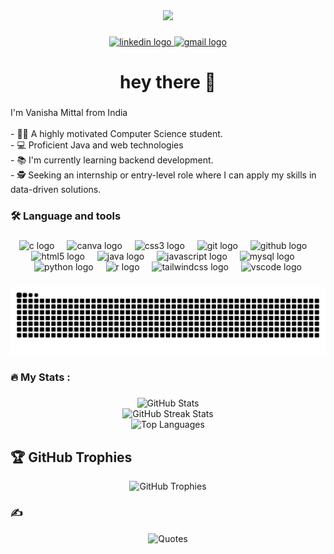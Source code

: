 <!-- # 💫 About Me:
👩‍💻 A highly motivated Computer Science student.<br>💻 Proficient Java and web technologies.<br>🌱 Currently learning backend development.<br>🕵️ Seeking an internship or entry-level role where I can apply my skills in data-driven solutions.<br> 


## 🌐 Socials:
[![LinkedIn](https://img.shields.io/badge/LinkedIn-%230077B5.svg?logo=linkedin&logoColor=white)](https://linkedin.com/in/vanisha-mittal-2133b5302) [![email](https://img.shields.io/badge/Email-D14836?logo=gmail&logoColor=white)](mailto:vanishamittal1409@gmail.com) 

# 💻 Tech Stack:
![CSS3](https://img.shields.io/badge/css3-%231572B6.svg?style=for-the-badge&logo=css3&logoColor=white) ![JavaScript](https://img.shields.io/badge/javascript-%23323330.svg?style=for-the-badge&logo=javascript&logoColor=%23F7DF1E) ![HTML5](https://img.shields.io/badge/html5-%23E34F26.svg?style=for-the-badge&logo=html5&logoColor=white) ![Java](https://img.shields.io/badge/java-%23ED8B00.svg?style=for-the-badge&logo=openjdk&logoColor=white) ![R](https://img.shields.io/badge/r-%23276DC3.svg?style=for-the-badge&logo=r&logoColor=white) ![Python](https://img.shields.io/badge/python-3670A0?style=for-the-badge&logo=python&logoColor=ffdd54) ![MySQL](https://img.shields.io/badge/mysql-4479A1.svg?style=for-the-badge&logo=mysql&logoColor=white) ![Canva](https://img.shields.io/badge/Canva-%2300C4CC.svg?style=for-the-badge&logo=Canva&logoColor=white) ![Git](https://img.shields.io/badge/git-%23F05033.svg?style=for-the-badge&logo=git&logoColor=white) ![GitHub](https://img.shields.io/badge/github-%23121011.svg?style=for-the-badge&logo=github&logoColor=white) -->

<div align="center">
  <img height="150" src="https://media.giphy.com/media/qT3NpahR7tGnOqqjng/giphy.gif?cid=ecf05e47f6cbxs2y92zf69c6teu1cl49m7ljckaa1gbblbxb&ep=v1_stickers_related&rid=giphy.gif&ct=s"  />
</div>

###

<div align="center">
  <a href="https://www.linkedin.com/in/vanisha-mittal-2133b5302/" target="_blank">
    <img src="https://img.shields.io/static/v1?message=LinkedIn&logo=linkedin&label=&color=0077B5&logoColor=white&labelColor=&style=for-the-badge" height="25" alt="linkedin logo"  />
  </a>
  <a href="mailto:vanishamittal1409@gmail.com" target="_blank">
    <img src="https://img.shields.io/static/v1?message=Gmail&logo=gmail&label=&color=D14836&logoColor=white&labelColor=&style=for-the-badge" height="25" alt="gmail logo"  />
  </a>
</div>

###

<h1 align="center">hey there 👋</h1>

###


###

<p align="left">I'm Vanisha Mittal from India<br><br>- 👩‍💻 A highly motivated Computer Science student.<br>- 💻 Proficient Java and web technologies<br>- 📚 I'm currently learning backend development.<br>- 🕵️ Seeking an internship or entry-level role where I can apply my skills in data-driven solutions.</p>

###

<h3 align="left">🛠 Language and tools</h3>

###

<div align="center">
  <img src="https://cdn.jsdelivr.net/gh/devicons/devicon/icons/c/c-plain.svg" height="40" alt="c logo"  />
  <img width="12" />
  <img src="https://cdn.jsdelivr.net/gh/devicons/devicon/icons/canva/canva-original.svg" height="40" alt="canva logo"  />
  <img width="12" />
  <img src="https://cdn.jsdelivr.net/gh/devicons/devicon/icons/css3/css3-plain.svg" height="40" alt="css3 logo"  />
  <img width="12" />
  <img src="https://cdn.jsdelivr.net/gh/devicons/devicon/icons/git/git-original.svg" height="40" alt="git logo"  />
  <img width="12" />
  <img src="https://cdn.jsdelivr.net/gh/devicons/devicon/icons/github/github-original.svg" height="40" alt="github logo"  />
  <img width="12" />
  <img src="https://cdn.jsdelivr.net/gh/devicons/devicon/icons/html5/html5-plain.svg" height="40" alt="html5 logo"  />
  <img width="12" />
  <img src="https://cdn.jsdelivr.net/gh/devicons/devicon/icons/java/java-original.svg" height="40" alt="java logo"  />
  <img width="12" />
  <img src="https://cdn.jsdelivr.net/gh/devicons/devicon/icons/javascript/javascript-plain.svg" height="40" alt="javascript logo"  />
  <img width="12" />
  <img src="https://cdn.jsdelivr.net/gh/devicons/devicon/icons/mysql/mysql-original.svg" height="40" alt="mysql logo"  />
  <img width="12" />
  <img src="https://cdn.jsdelivr.net/gh/devicons/devicon/icons/python/python-original.svg" height="40" alt="python logo"  />
  <img width="12" />
  <img src="https://cdn.jsdelivr.net/gh/devicons/devicon/icons/r/r-original.svg" height="40" alt="r logo"  />
  <img width="12" />
  <img src="https://cdn.jsdelivr.net/gh/devicons/devicon/icons/tailwindcss/tailwindcss-original-wordmark.svg" height="40" alt="tailwindcss logo"  />
  <img width="12" />
  <img src="https://cdn.jsdelivr.net/gh/devicons/devicon/icons/vscode/vscode-original.svg" height="40" alt="vscode logo"  />
</div>

###
<picture>
  <source media="(prefers-color-scheme: dark)" srcset="https://raw.githubusercontent.com/vanisha-mittal/vanisha-mittal/output/github-snake-dark.svg" />
  <source media="(prefers-color-scheme: light)" srcset="https://raw.githubusercontent.com/vanisha-mittal/vanisha-mittal/output/github-snake.svg" />
  <img alt="github-snake" src="https://raw.githubusercontent.com/vanisha-mittal/vanisha-mittal/output/github-snake.svg" />
</picture>

<h3 align="left">🔥   My Stats :</h3>

###
<div align="center">
  <img src="https://github-readme-stats.vercel.app/api?username=vanisha-mittal&theme=dark&hide_border=false&include_all_commits=false&count_private=false" alt="GitHub Stats">
  <br/>
  <img src="https://nirzak-streak-stats.vercel.app/?user=vanisha-mittal&theme=dark&hide_border=false" alt="GitHub Streak Stats">
  <br/>
  <img src="https://github-readme-stats.vercel.app/api/top-langs/?username=vanisha-mittal&theme=dark&hide_border=false&include_all_commits=false&count_private=false&layout=compact" alt="Top Languages">
</div>

###



<!-- Proudly created with GPRM ( https://gprm.itsvg.in ) -->


<div align="center">
  <h2 align="left">🏆 GitHub Trophies</h2>
  <img src="https://github-profile-trophy.vercel.app/?username=vanisha-mittal&theme=radical&no-frame=false&no-bg=true&margin-w=4" alt="GitHub Trophies">
  
  <h3 align="left">✍️</h3>
  <img src="https://quotes-github-readme.vercel.app/api?type=horizontal&theme=radical" alt="Quotes">
</div>
<br>


###
